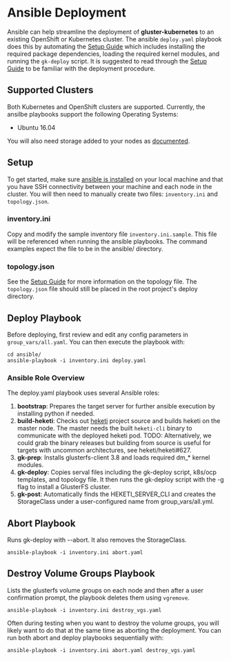# Ansible Deployment

Ansible can help streamline the deployment of **gluster-kubernetes** to an existing OpenShift or Kubernetes cluster.  The ansible `deploy.yaml` playbook does this by automating the [Setup Guide](../docs/setup-guide.md) which includes installing the required package dependencies, loading the required kernel modules, and running the `gk-deploy` script.  It is suggested to read through the [Setup Guide](../docs/setup-guide.md) to be familiar with the deployment procedure.

## Supported Clusters

Both Kubernetes and OpenShift clusters are supported.  Currently, the ansilbe playbooks support the following Operating Systems:

- Ubuntu 16.04

You will also need storage added to your nodes as [documented](../docs/setup-guide.md#infrastructure-requirements). 

## Setup

To get started, make sure [ansible is installed](http://docs.ansible.com/ansible/intro_installation.html) on your local machine and that you have SSH connectivity between your machine and each node in the cluster.  You will then need to manually create two files: `inventory.ini` and `topology.json`.

### inventory.ini

Copy and modify the sample inventory file `inventory.ini.sample`.  This file will be referenced when running the ansible playbooks.  The command examples expect the file to be in the ansible/ directory.

### topology.json

See the [Setup Guide](../docs/setup-guide.md#1-create-a-topology-file) for more information on the topology file.  The `topology.json` file should still be placed in the root project's deploy directory.

## Deploy Playbook

Before deploying, first review and edit any config parameters in `group_vars/all.yaml`.  You can then execute the playbook with:

```
cd ansible/
ansible-playbook -i inventory.ini deploy.yaml
```

### Ansible Role Overview

The deploy.yaml playbook uses several Ansible roles:

1. **bootstrap**: Prepares the target server for further ansible execution by installing python if needed.
2. **build-heketi**: Checks out [heketi](https://github.com/heketi/heketi) project source and builds heketi on the master node. The master needs the built `heketi-cli` binary to communicate with the deployed heketi pod. TODO: Alternatively, we could grab the binary releases but building from source is useful for targets with uncommon architectures, see heketi/heketi#627.
3. **gk-prep**: Installs glusterfs-client 3.8 and loads required dm_* kernel modules.
4. **gk-deploy**: Copies serval files including the gk-deploy script, k8s/ocp templates, and topology file.  It then runs the gk-deploy script with the -g flag to install a GlusterFS cluster.
5. **gk-post**: Automatically finds the HEKETI_SERVER_CLI and creates the StorageClass under a user-configured name from group_vars/all.yml.

## Abort Playbook

Runs gk-deploy with --abort. It also removes the StorageClass.

`ansible-playbook -i inventory.ini abort.yaml`

## Destroy Volume Groups Playbook

Lists the glusterfs volume groups on each node and then after a user confirmation prompt, the playbook deletes them using `vgremove`.

`ansible-playbook -i inventory.ini destroy_vgs.yaml`

Often during testing when you want to destroy the volume groups, you will likely want to do that at the same time as aborting the deployment.  You can run both abort and deploy playbooks sequentially with:

`ansible-playbook -i inventory.ini abort.yaml destroy_vgs.yaml`
